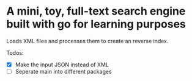# A mini, toy, full-text search engine built with go for learning purposes

Loads XML files and processes them to create an reverse index.

Todos:

- [x] Make the input JSON instead of XML
- [ ] Seperate main into different packages
